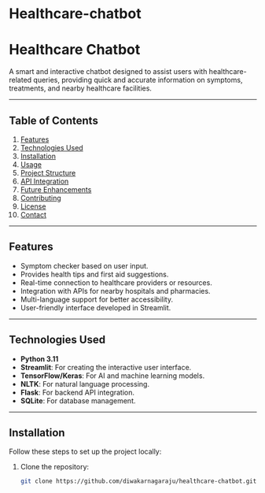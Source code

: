 # Healthcare-chatbot
# Healthcare Chatbot

A smart and interactive chatbot designed to assist users with healthcare-related queries, providing quick and accurate information on symptoms, treatments, and nearby healthcare facilities.

---

## Table of Contents
1. [Features](#features)
2. [Technologies Used](#technologies-used)
3. [Installation](#installation)
4. [Usage](#usage)
5. [Project Structure](#project-structure)
6. [API Integration](#api-integration)
7. [Future Enhancements](#future-enhancements)
8. [Contributing](#contributing)
9. [License](#license)
10. [Contact](#contact)

---

## Features

- Symptom checker based on user input.
- Provides health tips and first aid suggestions.
- Real-time connection to healthcare providers or resources.
- Integration with APIs for nearby hospitals and pharmacies.
- Multi-language support for better accessibility.
- User-friendly interface developed in Streamlit.

---

## Technologies Used

- **Python 3.11**
- **Streamlit**: For creating the interactive user interface.
- **TensorFlow/Keras**: For AI and machine learning models.
- **NLTK**: For natural language processing.
- **Flask**: For backend API integration.
- **SQLite**: For database management.

---

## Installation

Follow these steps to set up the project locally:

1. Clone the repository:
   ```bash
   git clone https://github.com/diwakarnagaraju/healthcare-chatbot.git
